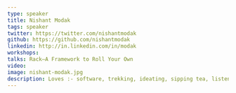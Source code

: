 ```yaml
---
type: speaker
title: Nishant Modak
tags: speaker
twitter: https://twitter.com/nishantmodak
github: https://github.com/nishantmodak
linkedin: http://in.linkedin.com/in/modak
workshops:
talks: Rack—A Framework to Roll Your Own
video: 
image: nishant-modak.jpg
description: Loves :- software, trekking, ideating, sipping tea, listening to beatles, reading and walking in the rain.
---
```


